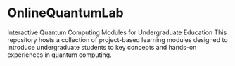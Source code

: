 # OnlineQuantumLab
Interactive Quantum Computing Modules for Undergraduate Education This repository hosts a collection of project-based learning modules designed to introduce undergraduate students to key concepts and hands-on experiences in quantum computing. 
